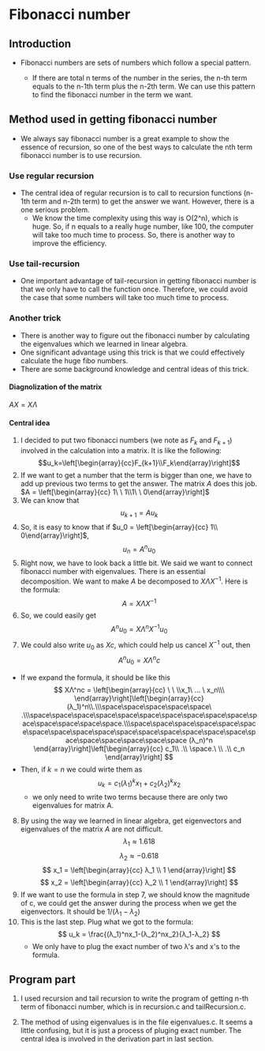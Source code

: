 # Fibonacci number
## Introduction
- Fibonacci numbers are sets of numbers which follow a special pattern. 

   +  If there are total n terms of the number in the series, the n-th term equals to the n-1th term plus the n-2th term. We can use this pattern to find the fibonacci number in the term we want. 
## Method used in getting fibonacci number
  - We always say fibonacci number is a great example to show the essence of recursion, so one of the best ways to calculate the nth term fibonacci number is to use recursion. 
 
### Use regular recursion
  - The central idea of regular recursion is to call to recursion functions (n-1th term and n-2th term) to get the answer we want.
  However, there is a one serious problem.
    - We know the time complexity using this way is O(2^n), which is huge. So, if n equals to a really huge number, like 100, the computer will take too much time to process. So, there is another way to improve the efficiency.

### Use tail-recursion
  - One important advantage of tail-recursion in getting fibonacci number is that we only have to call the function once. Therefore, we could avoid the case that some numbers will take too much time to process.
  
### Another trick 
  - There is another way to figure out the fibonacci number by calculating the eigenvalues which we learned in linear algebra.  
  - One significant advantage using this trick is that we could effectively calculate the huge fibo numbers.
  - There are some background knowledge and central ideas of this trick.

#### Diagnolization of the matrix
$AX = XΛ$
#### Central idea
1. I decided to put two fibonacci numbers (we note as $F_k$ and $F_{k+1}$) involved in the calculation into a matrix. It is like the following:
$$u_k=\left[\begin{array}{cc}F_{k+1}\\F_k\end{array}\right]$$
2. If we want to get a number that the term is bigger than one, we have to add up previous two terms to get the answer.
The matrix $A$ does this job.
$A = \left[\begin{array}{cc} 1\ \ 1\\1\ \ 0\end{array}\right]$
3. We can know that
$$
u_{k+1} = Au_k  
$$    
4. So, it is easy to know that if $u_0 = \left[\begin{array}{cc} 
1\\
0\end{array}\right]$, 
$$u_n = A^nu_0$$ 
5. Right now, we have to look back a little bit. We said we want to connect fibonacci number with eigenvalues. There is an essential decomposition. We want to make $A$ be decomposed to $XΛX^{-1}$. Here is the formula:
$$
A = XΛX^{-1}
$$
6. So, we could easily get
$$A^nu_0 = XΛ^nX^{-1}u_0$$
7. We could also write $u_0$ as $Xc$, which could help us cancel $X^{-1}$ out, then
$$
A^nu_0 = XΛ^nc
$$
  - If we expand the formula, it should be like this
$$
XΛ^nc = \left[\begin{array}{cc} \ \ \\x_1\ ... \ x_n\\\ 
\end{array}\right]\left[\begin{array}{cc} 
(λ_1)^n\\.\\\space\space\space\space\space\ .\\\space\space\space\space\space\space\space\space\space\space\space\space\space\space\space.\\\space\space\space\space\space\space\space\space\space\space\space\space\space\space\space\space\space\space\space\space\space\space (λ_n)^n
\end{array}\right]\left[\begin{array}{cc} 
c_1\\ .\\ \space.\ \\ .\\ c_n
\end{array}\right]
$$
  - Then, if $k = n$ we could wirte them as 
  $$u_k = c_1(λ_1)^kx_1 + c_2(λ_2)^kx_2$$
    - we only need to write two terms because there are only two eigenvalues for matrix A.
8. By using the way we learned in linear algebra, get eigenvectors and eigenvalues of the matrix $A$ are not difficult. 
$$
λ_1 ≈ 1.618
$$
$$
λ_2 ≈ -0.618 
$$
$$
x_1 = \left[\begin{array}{cc}
λ_1 \\
1
\end{array}\right]
$$
$$
x_2 = \left[\begin{array}{cc}
λ_2 \\
1
\end{array}\right]
$$
9. If we want to use the formula in step 7, we should know the magnitude of c, we could get the answer during the process when we get the eigenvectors. It should be $1/(λ_1-λ_2)$
10. This is the last step. Plug what we got to the formula:
$$
u_k
=
\frac{(λ_1)^nx_1-(λ_2)^nx_2}{λ_1-λ_2}
$$
    - We only have to plug the exact number of two λ's and x's to the formula.
## Program part
1. I used recursion and tail recursion to write the program of getting n-th term of fibonacci number, which is in recursion.c and tailRecursion.c.

2. The method of using eigenvalues is in the file eigenvalues.c. It seems a little confusing, but it is just a process of pluging exact number. The central idea is involved in the derivation part in last section.  

